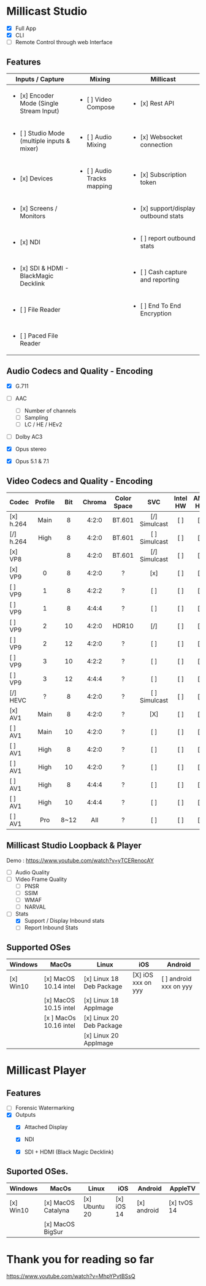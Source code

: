 # Millicast Studio

 - [X] Full App
 - [X] CLI
 - [ ] Remote Control through web Interface

## Features

| Inputs / Capture | Mixing | Millicast |
| ---              | ---    | ---       |
| <ul><li>[x] Encoder Mode (Single Stream Input)</li></ul>   | <ul><li>[ ] Video Compose</li></ul>        | <ul><li>[x] Rest API </li></ul>             | 
| <ul><li>[ ] Studio Mode (multiple inputs & mixer)</li></ul>| <ul><li>[ ] Audio Mixing</li></ul>         | <ul><li>[x] Websocket connection </li></ul> |
| <ul><li>[x] Devices</li></ul>                              | <ul><li>[ ] Audio Tracks mapping</li></ul> | <ul><li>[x] Subscription token </li></ul>   |
| <ul><li>[x] Screens / Monitors</li></ul>                   |                                            | <ul><li>[x] support/display outbound stats</li></ul>|
| <ul><li>[x] NDI</li></ul>                                  |                                            | <ul><li>[ ] report outbound stats</li></ul> |
| <ul><li>[x] SDI & HDMI - BlackMagic Decklink</li></ul>     |                                            | <ul><li>[ ] Cash capture and reporting</li></ul>|
| <ul><li>[ ] File Reader</li></ul>                          |                                            | <ul><li>[ ] End To End Encryption</li></ul> |
| <ul><li>[ ] Paced File Reader</li></ul>                    |                                            |                                             |

## Audio Codecs and Quality - Encoding

- [x] G.711
- [ ] AAC
  - [ ] Number of channels
  - [ ] Sampling
  - [ ] LC / HE / HEv2
- [ ] Dolby AC3
- [x] Opus stereo
- [x] Opus 5.1 & 7.1



## Video Codecs and Quality - Encoding

| Codec | Profile | Bit | Chroma | Color Space | SVC | Intel HW | AMD HW | NV HW |
| ---   | :---:   | :---:| :---: | :---: | :---: | :---: | :---: | :---: |
| [x] h.264 | Main |  8 | 4:2:0 | BT.601 | [/] Simulcast | [ ] | [ ] | [ ] |
| [/] h.264 | High |  8 | 4:2:0 | BT.601 | [ ] Simulcast | [ ] | [ ] | [ ] |
| [x] VP8   |      |  8 | 4:2:0 | BT.601 | [/] Simulcast | [ ] | [ ] | [ ] |
| [x] VP9   | 0    |  8 | 4:2:0 | ?      | [x]           | [ ] | [ ] | [ ] |
| [ ] VP9   | 1    |  8 | 4:2:2 | ?      | [ ]           | [ ] | [ ] | [ ] |
| [ ] VP9   | 1    |  8 | 4:4:4 | ?      | [ ]           | [ ] | [ ] | [ ] |
| [ ] VP9   | 2    | 10 | 4:2:0 | HDR10  | [/]           | [ ] | [ ] | [ ] |
| [ ] VP9   | 2    | 12 | 4:2:0 | ?      | [ ]           | [ ] | [ ] | [ ] |
| [ ] VP9   | 3    | 10 | 4:2:2 | ?      | [ ]           | [ ] | [ ] | [ ] |
| [ ] VP9   | 3    | 12 | 4:4:4 | ?      | [ ]           | [ ] | [ ] | [ ] |
| [/] HEVC  | ?    |  8 | 4:2:0 | ?      | [ ] Simulcast | [ ] | [ ] | [ ] |
| [x] AV1   | Main |  8 | 4:2:0 | ?      | [X] | [ ] | [ ] | [ ] |
| [ ] AV1   | Main | 10 | 4:2:0 | ?      | [ ] | [ ] | [ ] | [ ] |
| [ ] AV1   | High |  8 | 4:2:0 | ?      | [ ] | [ ] | [ ] | [ ] |
| [ ] AV1   | High | 10 | 4:2:0 | ?      | [ ] | [ ] | [ ] | [ ] |
| [ ] AV1   | High |  8 | 4:4:4 | ?      | [ ] | [ ] | [ ] | [ ] |
| [ ] AV1   | High | 10 | 4:4:4 | ?      | [ ] | [ ] | [ ] | [ ] |
| [ ] AV1   | Pro  | 8~12 | All | ?      | [ ] | [ ] | [ ] | [ ] |

## Millicast Studio Loopback & Player 

Demo : https://www.youtube.com/watch?v=yTCERenocAY

- [ ] Audio Quality
- [ ] Video Frame Quality
  - [ ] PNSR
  - [ ] SSIM
  - [ ] WMAF
  - [ ] NARVAL
- [ ] Stats
  - [x] Support / Display Inbound stats
  - [ ] Report Inbound Stats

## Supported OSes

| Windows | MacOs | Linux | iOS | Android |
| --- | --- | --- | --- | --- |
| [x] Win10 | [x] MacOS 10.14 intel | [x] Linux 18 Deb Package | [X] iOS xxx on yyy | [ ] android xxx on yyy |
|           | [x] MacOS 10.15 intel | [x] Linux 18 AppImage    | | |
|           | [x ] MacOs 10.16 intel | [x] Linux 20 Deb Package | | |
|           |                       | [x] Linux 20 AppImage    | | |

# Millicast Player

## Features

- [ ] Forensic Watermarking
- [x] Outputs
  - [x] Attached Display
  - [x] NDI
  - [x] SDI + HDMI (Black Magic Decklink)


## Suported OSes.

| Windows | MacOs | Linux | iOS | Android | AppleTV |
| --- | --- | --- | --- | --- | --- |
| [x] Win10 | [x] MacOS Catalyna | [x] Ubuntu 20 | [x] iOS 14 | [x] android | [x] tvOS 14 |
|           | [x] MacOS BigSur | | | | |

# Thank you for reading so far

https://www.youtube.com/watch?v=MhpYPvtBSsQ

